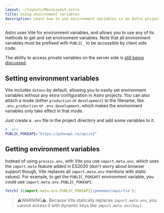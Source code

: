 ```yaml
---
layout: ~/layouts/MainLayout.astro
title: Using environment variables
description: Learn how to use environment variables in an Astro project.
---
```


Astro uses Vite for environment variables, and allows you to use any of its methods to get and set environment variables. Note that all environment variables must be prefixed with `PUBLIC_` to be accessible by client side code.

The ability to access private variables on the server side is [still being discussed](https://github.com/withastro/astro/issues/1765).

## Setting environment variables

Vite includes `dotenv` by default, allowing you to easily set environment variables without any extra configuration in Astro projects. You can also attach a mode (either `production` or `development`) to the filename, like `.env.production` or `.env.development`, which makes the environment variables only take effect in that mode.

Just create a `.env` file in the project directory and add some variables to it.

```bash
# .env
PUBLIC_POKEAPI="https://pokeapi.co/api/v2"
```

## Getting environment variables

Instead of using `process.env`, with Vite you use `import.meta.env`, which uses the `import.meta` feature added in ES2020 (don't worry about browser support though, Vite replaces all `import.meta.env` mentions with static values). For example, to get the `PUBLIC_POKEAPI` environment variable, you could use `import.meta.env.PUBLIC_POKEAPI`.

```js
fetch(`${import.meta.env.PUBLIC_POKEAPI}/pokemon/squirtle`);
```

> ⚠️WARNING⚠️:
> Because Vite statically replaces `import.meta.env`, you cannot access it with dynamic keys like `import.meta.env[key]`.
